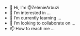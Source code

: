 - 👋 Hi, I’m @ZelenieArbuzi
- 👀 I’m interested in ...
- 🌱 I’m currently learning ...
- 💞️ I’m looking to collaborate on ...
- 📫 How to reach me ...

<!---
ZelenieArbuzi/ZelenieArbuzi is a ✨ special ✨ repository because its `README.md` (this file) appears on your GitHub profile.
You can click the Preview link to take a look at your changes.
--->
